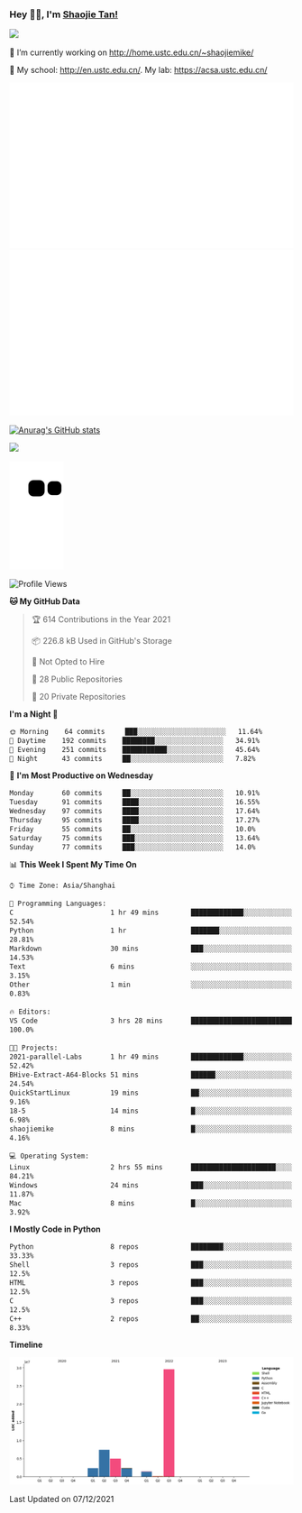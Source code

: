 

<!--
**Kirrito-k423/Kirrito-k423** is a ✨ _special_ ✨ repository because its `README.md` (this file) appears on your GitHub profile.

Here are some ideas to get you started:

- 🔭 I’m currently working on ...
- 🌱 I’m currently learning ...
- 👯 I’m looking to collaborate on ...
- 🤔 I’m looking for help with ...
- 💬 Ask me about ...
- 📫 How to reach me: ...
- 😄 Pronouns: ...
- ⚡ Fun fact: ...
-->
### Hey 👋🏽, I'm [Shaojie Tan!](http://home.ustc.edu.cn/~shaojiemike/about)

![](https://visitor-badge.glitch.me/badge?page_id=Kirrito-k423.Kirrito-k423)

🔭 I’m currently working on http://home.ustc.edu.cn/~shaojiemike/

👯 My school: http://en.ustc.edu.cn/. My lab: https://acsa.ustc.edu.cn/

![](https://github.com/Kirrito-k423/github-stats/blob/master/generated/overview.svg)
![](https://github.com/Kirrito-k423/github-stats/blob/master/generated/languages.svg)

[![Anurag's GitHub stats](https://github-readme-stats.vercel.app/api?username=Kirrito-k423&theme=flag-india&show_icons=true&hide=stars,prs,issues,contribs)](https://github.com/anuraghazra/github-readme-stats)

![](https://github-profile-summary-cards.vercel.app/api/cards/profile-details?username=Kirrito-k423&theme=vue)

![snake gif](https://github.com/Kirrito-k423/Kirrito-k423/blob/output/github-contribution-grid-snake.svg)

<!--START_SECTION:waka-->
![Profile Views](http://img.shields.io/badge/Profile%20Views-103-blue)

**🐱 My GitHub Data** 

> 🏆 614 Contributions in the Year 2021
 > 
> 📦 226.8 kB Used in GitHub's Storage 
 > 
> 🚫 Not Opted to Hire
 > 
> 📜 28 Public Repositories 
 > 
> 🔑 20 Private Repositories  
 > 
**I'm a Night 🦉** 

```text
🌞 Morning    64 commits     ███░░░░░░░░░░░░░░░░░░░░░░   11.64% 
🌆 Daytime    192 commits    ████████░░░░░░░░░░░░░░░░░   34.91% 
🌃 Evening    251 commits    ███████████░░░░░░░░░░░░░░   45.64% 
🌙 Night      43 commits     ██░░░░░░░░░░░░░░░░░░░░░░░   7.82%

```
📅 **I'm Most Productive on Wednesday** 

```text
Monday       60 commits     ██░░░░░░░░░░░░░░░░░░░░░░░   10.91% 
Tuesday      91 commits     ████░░░░░░░░░░░░░░░░░░░░░   16.55% 
Wednesday    97 commits     ████░░░░░░░░░░░░░░░░░░░░░   17.64% 
Thursday     95 commits     ████░░░░░░░░░░░░░░░░░░░░░   17.27% 
Friday       55 commits     ██░░░░░░░░░░░░░░░░░░░░░░░   10.0% 
Saturday     75 commits     ███░░░░░░░░░░░░░░░░░░░░░░   13.64% 
Sunday       77 commits     ███░░░░░░░░░░░░░░░░░░░░░░   14.0%

```


📊 **This Week I Spent My Time On** 

```text
⌚︎ Time Zone: Asia/Shanghai

💬 Programming Languages: 
C                        1 hr 49 mins        █████████████░░░░░░░░░░░░   52.54% 
Python                   1 hr                ███████░░░░░░░░░░░░░░░░░░   28.81% 
Markdown                 30 mins             ███░░░░░░░░░░░░░░░░░░░░░░   14.53% 
Text                     6 mins              ░░░░░░░░░░░░░░░░░░░░░░░░░   3.15% 
Other                    1 min               ░░░░░░░░░░░░░░░░░░░░░░░░░   0.83%

🔥 Editors: 
VS Code                  3 hrs 28 mins       █████████████████████████   100.0%

🐱‍💻 Projects: 
2021-parallel-Labs       1 hr 49 mins        █████████████░░░░░░░░░░░░   52.42% 
BHive-Extract-A64-Blocks 51 mins             ██████░░░░░░░░░░░░░░░░░░░   24.54% 
QuickStartLinux          19 mins             ██░░░░░░░░░░░░░░░░░░░░░░░   9.16% 
18-5                     14 mins             █░░░░░░░░░░░░░░░░░░░░░░░░   6.98% 
shaojiemike              8 mins              █░░░░░░░░░░░░░░░░░░░░░░░░   4.16%

💻 Operating System: 
Linux                    2 hrs 55 mins       █████████████████████░░░░   84.21% 
Windows                  24 mins             ███░░░░░░░░░░░░░░░░░░░░░░   11.87% 
Mac                      8 mins              █░░░░░░░░░░░░░░░░░░░░░░░░   3.92%

```

**I Mostly Code in Python** 

```text
Python                   8 repos             ████████░░░░░░░░░░░░░░░░░   33.33% 
Shell                    3 repos             ███░░░░░░░░░░░░░░░░░░░░░░   12.5% 
HTML                     3 repos             ███░░░░░░░░░░░░░░░░░░░░░░   12.5% 
C                        3 repos             ███░░░░░░░░░░░░░░░░░░░░░░   12.5% 
C++                      2 repos             ██░░░░░░░░░░░░░░░░░░░░░░░   8.33%

```


**Timeline**

![Chart not found](https://raw.githubusercontent.com/Kirrito-k423/Kirrito-k423/main/charts/bar_graph.png) 


 Last Updated on 07/12/2021
<!--END_SECTION:waka-->

